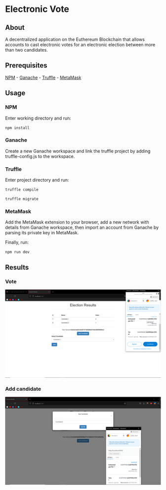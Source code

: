 # Electronic Vote

## About

A decentralized application on the Euthereum Blockchain that allows accounts to cast electronic votes for an electronic election between more than two candidates.

## Prerequisites

[NPM](https://www.npmjs.com/) -
[Ganache](https://www.trufflesuite.com/ganache) -
[Truffle](https://trufflesuite.com/) -
[MetaMask](https://metamask.io/)

## Usage

### NPM
Enter working directory and run:
```
npm install
```
### Ganache
Create a new Ganache workspace and link the truffle project by adding truffle-config.js to the workspace.

### Truffle
Enter project directory and run:
```
truffle compile
```
```
truffle migrate
```
### MetaMask
Add the MetaMask extension to your browser, add a new network with details from Ganache workspace, then import an account from Ganache by parsing its private key in MetaMask.

Finally, run:
```
npm run dev
```

## Results

### Vote
![Vote](https://github.com/mariemnasri/Election_app_Ethereum/blob/master/vote.png)

### Add candidate
![Add](https://github.com/mariemnasri/Election_app_Ethereum/blob/master/add_candidate.png)

